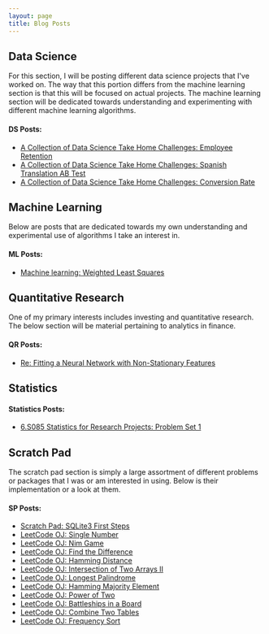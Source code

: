 ```yaml
---
layout: page
title: Blog Posts
---
```


## Data Science

For this section, I will be posting different data science projects that I've worked on. The way that this portion differs from the machine learning section is that this will be focused on actual projects. The machine learning section will be dedicated towards understanding and experimenting with different machine learning algorithms.


#### DS Posts:

* [A Collection of Data Science Take Home Challenges: Employee Retention](https://jonathanjohann.github.io/Research/2016/12/29/EmployeeRetention/)
* [A Collection of Data Science Take Home Challenges: Spanish Translation AB Test](https://jonathanjohann.github.io/Research/2016/12/30/Spanish-Translation-AB-Test/)
* [A Collection of Data Science Take Home Challenges: Conversion Rate](https://jonathanjohann.github.io/Research/2017/01/01/Conversion-Rate/)


## Machine Learning

Below are posts that are dedicated towards my own understanding and experimental use of algorithms I take an interest in.


#### ML Posts:

* [Machine learning: Weighted Least Squares](https://jonathanjohann.github.io/Research/2016/12/29/Weighted-Least-Squares/)

## Quantitative Research

One of my primary interests includes investing and quantitative research. The below section will be material pertaining to analytics in finance.

#### QR Posts:
* [Re: Fitting a Neural Network with Non-Stationary Features](https://jonathanjohann.github.io/Research/2017/01/05/Re-Fitting-Neural-Networks-with-Non-stationary-features/)

## Statistics

#### Statistics Posts:
* [6.S085 Statistics for Research Projects: Problem Set 1](https://jonathanjohann.github.io/Research/2017/01/07/Statistics-for-Research-Projects/)


## Scratch Pad

The scratch pad section is simply a large assortment of different problems or packages that I was or am interested in using. Below is their implementation or a look at them.


#### SP Posts:

* [Scratch Pad: SQLite3 First Steps](https://jonathanjohann.github.io/Research/2016/12/29/SQLite3-First-Steps/)
* [LeetCode OJ: Single Number](https://jonathanjohann.github.io/Research/2016/12/31/Single-Number/)
* [LeetCode OJ: Nim Game](https://jonathanjohann.github.io/Research/2016/12/31/Nim-Game/)
* [LeetCode OJ: Find the Difference](https://jonathanjohann.github.io/Research/2017/01/01/Find-the-Difference/)
* [LeetCode OJ: Hamming Distance](https://jonathanjohann.github.io/Research/2017/01/01/Hamming-Distance/)
* [LeetCode OJ: Intersection of Two Arrays II](https://jonathanjohann.github.io/Research/2017/01/04/Intersection-of-Two-Arrays-II/)
* [LeetCode OJ: Longest Palindrome](https://jonathanjohann.github.io/Research/2017/01/04/Longest-Palindrome/)
* [LeetCode OJ: Hamming Majority Element](https://jonathanjohann.github.io/Research/2017/01/04/Majority-Element/)
* [LeetCode OJ: Power of Two](https://jonathanjohann.github.io/Research/2017/01/04/power-of-two/)
* [LeetCode OJ: Battleships in a Board](https://jonathanjohann.github.io/Research/2017/01/04/Battleships-in-a-Board/)
* [LeetCode OJ: Combine Two Tables](https://jonathanjohann.github.io/Research/2017/01/04/Combine-Two-Tables/)
* [LeetCode OJ: Frequency Sort](https://jonathanjohann.github.io/Research/2017/01/07/Frequency-Sort/)
